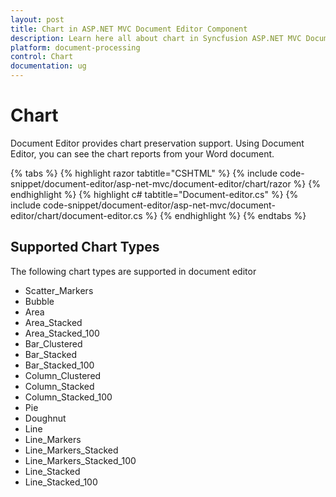 ```yaml
---
layout: post
title: Chart in ASP.NET MVC Document Editor Component
description: Learn here all about chart in Syncfusion ASP.NET MVC Document Editor component of Syncfusion Essential JS 2 and more.
platform: document-processing
control: Chart
documentation: ug
---
```



# Chart

Document Editor provides chart preservation support. Using Document Editor, you can see the chart reports from your Word document.


{% tabs %}
{% highlight razor tabtitle="CSHTML" %}
{% include code-snippet/document-editor/asp-net-mvc/document-editor/chart/razor %}
{% endhighlight %}
{% highlight c# tabtitle="Document-editor.cs" %}
{% include code-snippet/document-editor/asp-net-mvc/document-editor/chart/document-editor.cs %}
{% endhighlight %}
{% endtabs %}




## Supported Chart Types

The following chart types are supported in document editor
* Scatter_Markers
* Bubble
* Area
* Area_Stacked
* Area_Stacked_100
* Bar_Clustered
* Bar_Stacked
* Bar_Stacked_100
* Column_Clustered
* Column_Stacked
* Column_Stacked_100
* Pie
* Doughnut
* Line
* Line_Markers
* Line_Markers_Stacked
* Line_Markers_Stacked_100
* Line_Stacked
* Line_Stacked_100